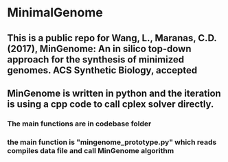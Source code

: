 # MinimalGenome

## This is a public repo for Wang, L., Maranas, C.D. (2017), MinGenome: An in silico top-down approach for the synthesis of minimized genomes. ACS Synthetic Biology, accepted

## MinGenome is written in python and the iteration is using a cpp code to call cplex solver directly.

### The main functions are in codebase folder
### the main function is "mingenome_prototype.py" which reads compiles data file and call MinGenome algorithm
